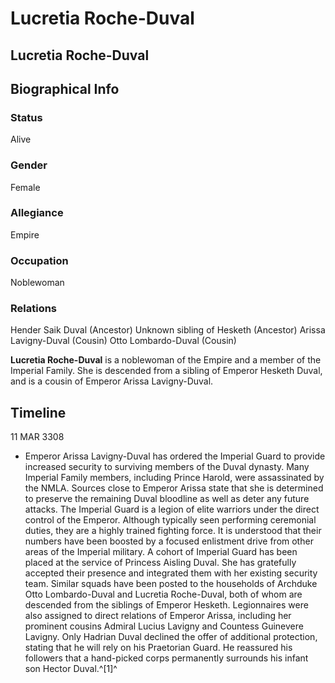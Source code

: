 # Lucretia Roche-Duval
## Lucretia Roche-Duval

		

## Biographical Info

### Status

Alive

### Gender

Female

### Allegiance

Empire

### Occupation

Noblewoman

### Relations

Hender Saik Duval (Ancestor)
Unknown sibling of Hesketh (Ancestor)
Arissa Lavigny-Duval (Cousin)
Otto Lombardo-Duval (Cousin)

**Lucretia Roche-Duval** is a noblewoman of the Empire and a member of the Imperial Family. She is descended from a sibling of Emperor Hesketh Duval, and is a cousin of Emperor Arissa Lavigny-Duval.

## Timeline

11 MAR 3308

- Emperor Arissa Lavigny-Duval has ordered the Imperial Guard to provide increased security to surviving members of the Duval dynasty. Many Imperial Family members, including Prince Harold, were assassinated by the NMLA. Sources close to Emperor Arissa state that she is determined to preserve the remaining Duval bloodline as well as deter any future attacks. The Imperial Guard is a legion of elite warriors under the direct control of the Emperor. Although typically seen performing ceremonial duties, they are a highly trained fighting force. It is understood that their numbers have been boosted by a focused enlistment drive from other areas of the Imperial military. A cohort of Imperial Guard has been placed at the service of Princess Aisling Duval. She has gratefully accepted their presence and integrated them with her existing security team. Similar squads have been posted to the households of Archduke Otto Lombardo-Duval and Lucretia Roche-Duval, both of whom are descended from the siblings of Emperor Hesketh. Legionnaires were also assigned to direct relations of Emperor Arissa, including her prominent cousins Admiral Lucius Lavigny and Countess Guinevere Lavigny. Only Hadrian Duval declined the offer of additional protection, stating that he will rely on his Praetorian Guard. He reassured his followers that a hand-picked corps permanently surrounds his infant son Hector Duval.^[1]^